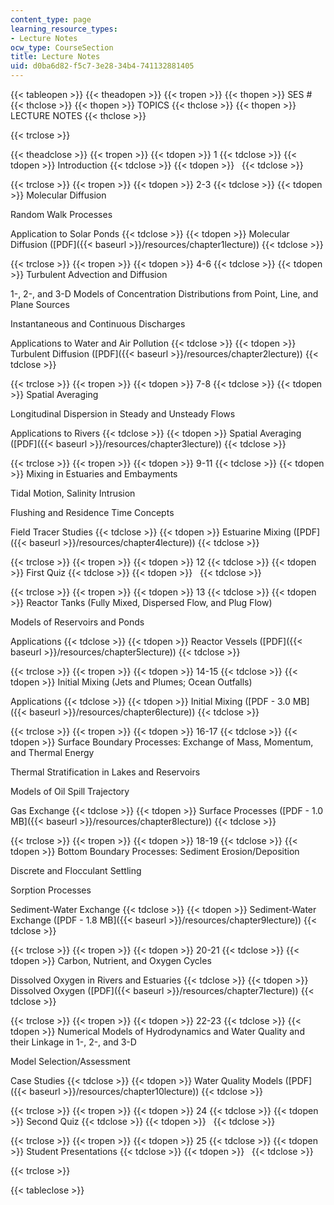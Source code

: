 ```yaml
---
content_type: page
learning_resource_types:
- Lecture Notes
ocw_type: CourseSection
title: Lecture Notes
uid: d0ba6d82-f5c7-3e28-34b4-741132881405
---
```


{{< tableopen >}}
{{< theadopen >}}
{{< tropen >}}
{{< thopen >}}
SES #
{{< thclose >}}
{{< thopen >}}
TOPICS
{{< thclose >}}
{{< thopen >}}
LECTURE NOTES
{{< thclose >}}

{{< trclose >}}

{{< theadclose >}}
{{< tropen >}}
{{< tdopen >}}
1
{{< tdclose >}}
{{< tdopen >}}
Introduction
{{< tdclose >}}
{{< tdopen >}}
 
{{< tdclose >}}

{{< trclose >}}
{{< tropen >}}
{{< tdopen >}}
2-3
{{< tdclose >}}
{{< tdopen >}}
Molecular Diffusion  
  
Random Walk Processes  
  
Application to Solar Ponds
{{< tdclose >}}
{{< tdopen >}}
Molecular Diffusion ([PDF]({{< baseurl >}}/resources/chapter1lecture))
{{< tdclose >}}

{{< trclose >}}
{{< tropen >}}
{{< tdopen >}}
4-6
{{< tdclose >}}
{{< tdopen >}}
Turbulent Advection and Diffusion  
  
1-, 2-, and 3-D Models of Concentration Distributions from Point, Line, and Plane Sources  
  
Instantaneous and Continuous Discharges  
  
Applications to Water and Air Pollution
{{< tdclose >}}
{{< tdopen >}}
Turbulent Diffusion ([PDF]({{< baseurl >}}/resources/chapter2lecture))
{{< tdclose >}}

{{< trclose >}}
{{< tropen >}}
{{< tdopen >}}
7-8
{{< tdclose >}}
{{< tdopen >}}
Spatial Averaging  
  
Longitudinal Dispersion in Steady and Unsteady Flows  
  
Applications to Rivers
{{< tdclose >}}
{{< tdopen >}}
Spatial Averaging ([PDF]({{< baseurl >}}/resources/chapter3lecture))
{{< tdclose >}}

{{< trclose >}}
{{< tropen >}}
{{< tdopen >}}
9-11
{{< tdclose >}}
{{< tdopen >}}
Mixing in Estuaries and Embayments  
  
Tidal Motion, Salinity Intrusion  
  
Flushing and Residence Time Concepts  
  
Field Tracer Studies
{{< tdclose >}}
{{< tdopen >}}
Estuarine Mixing ([PDF]({{< baseurl >}}/resources/chapter4lecture))
{{< tdclose >}}

{{< trclose >}}
{{< tropen >}}
{{< tdopen >}}
12
{{< tdclose >}}
{{< tdopen >}}
First Quiz
{{< tdclose >}}
{{< tdopen >}}
 
{{< tdclose >}}

{{< trclose >}}
{{< tropen >}}
{{< tdopen >}}
13
{{< tdclose >}}
{{< tdopen >}}
Reactor Tanks (Fully Mixed, Dispersed Flow, and Plug Flow)  
  
Models of Reservoirs and Ponds  
  
Applications
{{< tdclose >}}
{{< tdopen >}}
Reactor Vessels ([PDF]({{< baseurl >}}/resources/chapter5lecture))
{{< tdclose >}}

{{< trclose >}}
{{< tropen >}}
{{< tdopen >}}
14-15
{{< tdclose >}}
{{< tdopen >}}
Initial Mixing (Jets and Plumes; Ocean Outfalls)  
  
Applications
{{< tdclose >}}
{{< tdopen >}}
Initial Mixing ([PDF - 3.0 MB]({{< baseurl >}}/resources/chapter6lecture))
{{< tdclose >}}

{{< trclose >}}
{{< tropen >}}
{{< tdopen >}}
16-17
{{< tdclose >}}
{{< tdopen >}}
Surface Boundary Processes: Exchange of Mass, Momentum, and Thermal Energy  
  
Thermal Stratification in Lakes and Reservoirs  
  
Models of Oil Spill Trajectory  
  
Gas Exchange
{{< tdclose >}}
{{< tdopen >}}
Surface Processes ([PDF - 1.0 MB]({{< baseurl >}}/resources/chapter8lecture))
{{< tdclose >}}

{{< trclose >}}
{{< tropen >}}
{{< tdopen >}}
18-19
{{< tdclose >}}
{{< tdopen >}}
Bottom Boundary Processes: Sediment Erosion/Deposition  
  
Discrete and Flocculant Settling  
  
Sorption Processes  
  
Sediment-Water Exchange
{{< tdclose >}}
{{< tdopen >}}
Sediment-Water Exchange ([PDF - 1.8 MB]({{< baseurl >}}/resources/chapter9lecture))
{{< tdclose >}}

{{< trclose >}}
{{< tropen >}}
{{< tdopen >}}
20-21
{{< tdclose >}}
{{< tdopen >}}
Carbon, Nutrient, and Oxygen Cycles  
  
Dissolved Oxygen in Rivers and Estuaries
{{< tdclose >}}
{{< tdopen >}}
Dissolved Oxygen ([PDF]({{< baseurl >}}/resources/chapter7lecture))
{{< tdclose >}}

{{< trclose >}}
{{< tropen >}}
{{< tdopen >}}
22-23
{{< tdclose >}}
{{< tdopen >}}
Numerical Models of Hydrodynamics and Water Quality and their Linkage in 1-, 2-, and 3-D  
  
Model Selection/Assessment  
  
Case Studies
{{< tdclose >}}
{{< tdopen >}}
Water Quality Models ([PDF]({{< baseurl >}}/resources/chapter10lecture))
{{< tdclose >}}

{{< trclose >}}
{{< tropen >}}
{{< tdopen >}}
24
{{< tdclose >}}
{{< tdopen >}}
Second Quiz
{{< tdclose >}}
{{< tdopen >}}
 
{{< tdclose >}}

{{< trclose >}}
{{< tropen >}}
{{< tdopen >}}
25
{{< tdclose >}}
{{< tdopen >}}
Student Presentations
{{< tdclose >}}
{{< tdopen >}}
 
{{< tdclose >}}

{{< trclose >}}

{{< tableclose >}}